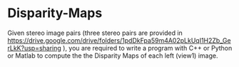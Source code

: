 # Disparity-Maps
Given stereo image pairs (three stereo pairs are provided in   https://drive.google.com/drive/folders/1pdDkFpa59m4A02pLkUqI1H2Zb_GerLkK?usp=sharing  ),  you are required to write a program with C++ or Python or Matlab to compute the the Disparity Maps of each left (view1) image.    

